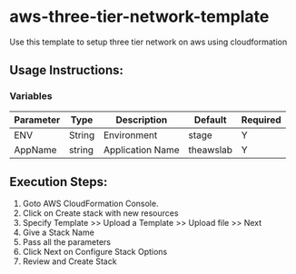 # aws-three-tier-network-template
Use this template to setup three tier network on aws using cloudformation

## Usage Instructions:

### Variables

| Parameter            |  Type   | Description            | Default                      | Required |
| -------------------- | ------- | ---------------------- | ---------------------------- | -------- |
| ENV                  | String  | Environment            | stage                        | Y        |
| AppName              | string  | Application Name       | theawslab                    | Y        |


## Execution Steps:

1. Goto AWS CloudFormation Console.
2. Click on Create stack with new resources
3. Specify Template >> Upload a Template >> Upload file >> Next
4. Give a Stack Name
5. Pass all the parameters
6. Click Next on Configure Stack Options
7. Review and Create Stack

